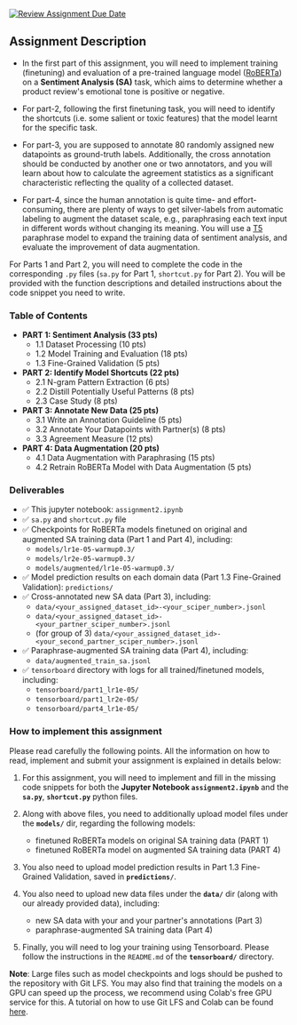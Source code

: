 [![Review Assignment Due Date](https://classroom.github.com/assets/deadline-readme-button-24ddc0f5d75046c5622901739e7c5dd533143b0c8e959d652212380cedb1ea36.svg)](https://classroom.github.com/a/Jb7AnP5E)
## **Assignment Description**
- In the first part of this assignment, you will need to implement training (finetuning) and evaluation of a pre-trained language model ([RoBERTa](https://huggingface.co/docs/transformers/model_doc/roberta)) on a **Sentiment Analysis (SA)** task, which aims to determine whether a product review's emotional tone is positive or negative.

- For part-2, following the first finetuning task, you will need to identify the shortcuts (i.e. some salient or toxic features) that the model learnt for the specific task.

- For part-3, you are supposed to annotate 80 randomly assigned new datapoints as ground-truth labels. Additionally, the cross annotation should be conducted by another one or two annotators, and you will learn about how to calculate the agreement statistics as a significant characteristic reflecting the quality of a collected dataset.

- For part-4, since the human annotation is quite time- and effort-consuming, there are plenty of ways to get silver-labels from automatic labeling to augment the dataset scale, e.g., paraphrasing each text input in different words without changing its meaning. You will use a [T5](https://huggingface.co/docs/transformers/en/model_doc/t5) paraphrase model to expand the training data of sentiment analysis, and evaluate the improvement of data augmentation.

For Parts 1 and Part 2, you will need to complete the code in the corresponding `.py` files (`sa.py` for Part 1, `shortcut.py` for Part 2). You will be provided with the function descriptions and detailed instructions about the code snippet you need to write.


### Table of Contents
- **PART 1: Sentiment Analysis (33 pts)**
    - 1.1 Dataset Processing (10 pts)
    - 1.2 Model Training and Evaluation (18 pts)
    - 1.3 Fine-Grained Validation (5 pts)
- **PART 2: Identify Model Shortcuts (22 pts)**
    - 2.1 N-gram Pattern Extraction (6 pts)
    - 2.2 Distill Potentially Useful Patterns (8 pts)
    - 2.3 Case Study (8 pts)
- **PART 3: Annotate New Data (25 pts)**
    - 3.1 Write an Annotation Guideline (5 pts)
    - 3.2 Annotate Your Datapoints with Partner(s) (8 pts)
    - 3.3 Agreement Measure (12 pts)
- **PART 4: Data Augmentation (20 pts)**
    - 4.1 Data Augmentation with Paraphrasing (15 pts)
    - 4.2 Retrain RoBERTa Model with Data Augmentation (5 pts)
    
### Deliverables

- ✅ This jupyter notebook: `assignment2.ipynb`
- ✅ `sa.py` and `shortcut.py` file
- ✅ Checkpoints for RoBERTa models finetuned on original and augmented SA training data (Part 1 and Part 4), including:
    - `models/lr1e-05-warmup0.3/`
    - `models/lr2e-05-warmup0.3/`
    - `models/augmented/lr1e-05-warmup0.3/`
- ✅ Model prediction results on each domain data (Part 1.3 Fine-Grained Validation): `predictions/`
- ✅ Cross-annotated new SA data (Part 3), including:
    - `data/<your_assigned_dataset_id>-<your_sciper_number>.jsonl`
    - `data/<your_assigned_dataset_id>-<your_partner_sciper_number>.jsonl`
    - (for group of 3) `data/<your_assigned_dataset_id>-<your_second_partner_sciper_number>.jsonl`
- ✅ Paraphrase-augmented SA training data (Part 4), including:
    - `data/augmented_train_sa.jsonl`
- ✅ `tensorboard` directory with logs for all trained/finetuned models, including:
    - `tensorboard/part1_lr1e-05/`
    - `tensorboard/part1_lr2e-05/`
    - `tensorboard/part4_lr1e-05/`

### How to implement this assignment

Please read carefully the following points. All the information on how to read, implement and submit your assignment is explained in details below:

1. For this assignment, you will need to implement and fill in the missing code snippets for both the **Jupyter Notebook `assignment2.ipynb`** and the **`sa.py`**, **`shortcut.py`** python files.

2. Along with above files, you need to additionally upload model files under the **`models/`** dir, regarding the following models:
    - finetuned RoBERTa models on original SA training data (PART 1)  
    - finetuned RoBERTa model on augmented SA training data (PART 4)
  
3. You also need to upload model prediction results in Part 1.3 Fine-Grained Validation, saved in **`predictions/`**.

4. You also need to upload new data files under the **`data/`** dir (along with our already provided data), including:
    - new SA data with your and your partner's annotations (Part 3)
    - paraphrase-augmented SA training data (Part 4)

5. Finally, you will need to log your training using Tensorboard. Please follow the instructions in the `README.md` of the **``tensorboard/``** directory.

**Note**: Large files such as model checkpoints and logs should be pushed to the repository with Git LFS. You may also find that training the models on a GPU can speed up the process, we recommend using Colab's free GPU service for this. A tutorial on how to use Git LFS and Colab can be found [here](https://github.com/epfl-nlp/cs-552-modern-nlp/blob/main/Exercises/tutorials.md).
